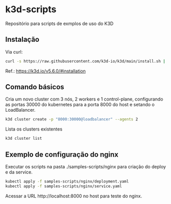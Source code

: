 # k3d-scripts

Repositório para scripts de exmplos de uso do K3D

## Instalação

Via curl:

``` bash
curl -s https://raw.githubusercontent.com/k3d-io/k3d/main/install.sh | bash
```

Ref.: https://k3d.io/v5.6.0/#installation

## Comando básicos

Cria um novo cluster com 3 nós, 2 workers e 1 control-plane, configurando as portas 30000 do kubernetes para a porta 8000 do host e setando o LoadBalancer.

``` bash
k3d cluster create -p "8000:30000@loadbalancer" --agents 2
```

Lista os clusters existentes

``` bash
k3d cluster list
```

## Exemplo de configuração do nginx

Executar os scripts na pasta ./samples-scripts/nginx para criação do deploy e da service.

``` bash
kubectl apply -f samples-scripts/nginx/deployment.yaml
kubectl apply -f samples-scripts/nginx/service.yaml
```

Acessar a URL http://localhost:8000 no host para teste do nginx.